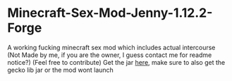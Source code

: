 # Minecraft-Sex-Mod-Jenny-1.12.2-Forge
A working fucking minecraft sex mod which includes actual intercourse (Not Made by me, if you are the owner, I guess contact me for readme notice?) (Feel free to contribute)
Get the jar [here](https://github.com/Napoleon-ZoomberParts/Minecraft-Sex-Mod-Jenny-1.12.2-Forge/releases/tag/1.0.0), make sure to also get the gecko lib jar or the mod wont launch
